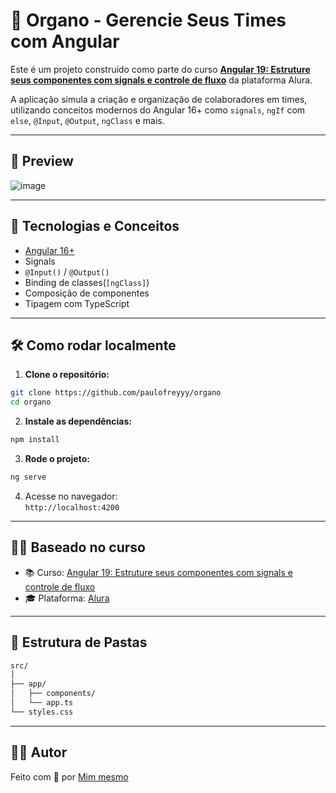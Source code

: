 # 🧠 Organo - Gerencie Seus Times com Angular

Este é um projeto construído como parte do curso [**Angular 19: Estruture seus componentes com signals e controle de fluxo**](https://cursos.alura.com.br/course/angular-19-estruture-componentes-signals-controle-fluxo) da plataforma Alura.

A aplicação simula a criação e organização de colaboradores em times, utilizando conceitos modernos do Angular 16+ como `signals`, `ngIf` com `else`, `@Input`, `@Output`, `ngClass` e mais.

---

## 📸 Preview

![image](https://github.com/user-attachments/assets/14b290b1-2e83-47cc-a0b7-b1a80de62b8f)


---

## 🧪 Tecnologias e Conceitos

- [Angular 16+](https://angular.io/)
- Signals
- `@Input()` / `@Output()`
- Binding de classes(`[ngClass]`)
- Composição de componentes
- Tipagem com TypeScript

---

## 🛠️ Como rodar localmente

1. **Clone o repositório:**

```bash
git clone https://github.com/paulofreyyy/organo
cd organo
```

2. **Instale as dependências:**

```bash
npm install
```

3. **Rode o projeto:**

```bash
ng serve
```

4. Acesse no navegador:  
   `http://localhost:4200`

---

## 🧑‍🏫 Baseado no curso

- 📚 Curso: [Angular 19: Estruture seus componentes com signals e controle de fluxo](https://cursos.alura.com.br/course/angular-19-estruture-componentes-signals-controle-fluxo)
- 🎓 Plataforma: [Alura](https://www.alura.com.br/)

---

## 📁 Estrutura de Pastas

```bash
src/
│
├── app/
│   ├── components/
│   └── app.ts
└── styles.css
```

---

## 🙋‍♂️ Autor

Feito com 💙 por [Mim mesmo](https://github.com/seu-usuario)
